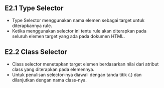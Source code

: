 ## E2.1 Type Selector

- Type Selector menggunakan nama elemen sebagai target untuk diterapkannya rule. 
- Ketika menggunakan selector ini tentu rule akan diterapkan pada seluruh elemen target yang ada pada dokumen HTML. 

## E2.2 Class Selector

- Class selector menetapkan target elemen berdasarkan nilai dari atribut class yang diterapkan pada elemennya. 
- Untuk penulisan selector-nya diawali dengan tanda titik (.) dan dilanjutkan dengan nama class-nya. 
